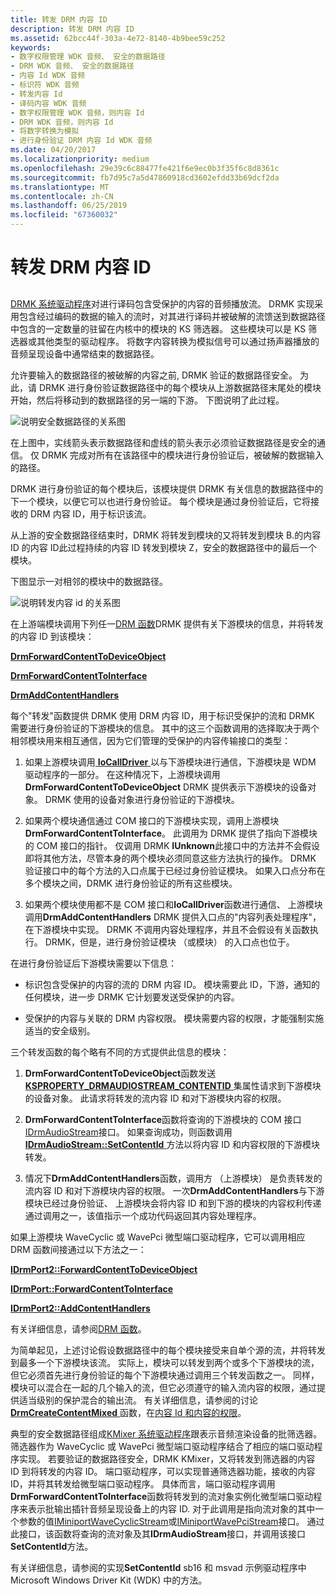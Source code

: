 ```yaml
---
title: 转发 DRM 内容 ID
description: 转发 DRM 内容 ID
ms.assetid: 62bcc44f-303a-4e72-8140-4b9bee59c252
keywords:
- 数字权限管理 WDK 音频、 安全的数据路径
- DRM WDK 音频、 安全的数据路径
- 内容 Id WDK 音频
- 标识符 WDK 音频
- 转发内容 Id
- 译码内容 WDK 音频
- 数字权限管理 WDK 音频，则内容 Id
- DRM WDK 音频，则内容 Id
- 将数字转换为模拟
- 进行身份验证 DRM 内容 Id WDK 音频
ms.date: 04/20/2017
ms.localizationpriority: medium
ms.openlocfilehash: 29e39c6c88477fe421f6e9ec0b3f35f6c8d8361c
ms.sourcegitcommit: fb7d95c7a5d47860918cd3602efdd33b69dcf2da
ms.translationtype: MT
ms.contentlocale: zh-CN
ms.lasthandoff: 06/25/2019
ms.locfileid: "67360032"
---
```

# <a name="forwarding-drm-content-ids"></a>转发 DRM 内容 ID


## <span id="forwarding_drm_content_ids"></span><span id="FORWARDING_DRM_CONTENT_IDS"></span>


[DRMK 系统驱动程序](kernel-mode-wdm-audio-components.md#drmk_system_driver)对进行译码包含受保护的内容的音频播放流。 DRMK 实现采用包含经过编码的数据的输入的流时，对其进行译码并被破解的流馈送到数据路径中包含的一定数量的驻留在内核中的模块的 KS 筛选器。 这些模块可以是 KS 筛选器或其他类型的驱动程序。 将数字内容转换为模拟信号可以通过扬声器播放的音频呈现设备中通常结束的数据路径。

允许要输入的数据路径的被破解的内容之前, DRMK 验证的数据路径安全。 为此，请 DRMK 进行身份验证数据路径中的每个模块从上游数据路径末尾处的模块开始，然后将移动到的数据路径的另一端的下游。 下图说明了此过程。

![说明安全数据路径的关系图](images/securepath.png)

在上图中，实线箭头表示数据路径和虚线的箭头表示必须验证数据路径是安全的通信。 仅 DRMK 完成对所有在该路径中的模块进行身份验证后，被破解的数据输入的路径。

DRMK 进行身份验证的每个模块后，该模块提供 DRMK 有关信息的数据路径中的下一个模块，以便它可以也进行身份验证。 每个模块是通过身份验证后，它将接收的 DRM 内容 ID，用于标识该流。

从上游的安全数据路径结束时，DRMK 将转发到模块的又将转发到模块 B.的内容 ID 的内容 ID此过程持续的内容 ID 转发到模块 Z，安全的数据路径中的最后一个模块。

下图显示一对相邻的模块中的数据路径。

![说明转发内容 id 的关系图](images/forwardid.png)

在上游端模块调用下列任一[DRM 函数](https://docs.microsoft.com/windows-hardware/drivers/audio/drm-functions)DRMK 提供有关下游模块的信息，并将转发的内容 ID 到该模块：

[**DrmForwardContentToDeviceObject**](https://docs.microsoft.com/windows-hardware/drivers/ddi/content/drmk/nf-drmk-drmforwardcontenttodeviceobject)

[**DrmForwardContentToInterface**](https://docs.microsoft.com/windows-hardware/drivers/ddi/content/drmk/nf-drmk-drmforwardcontenttointerface)

[**DrmAddContentHandlers**](https://docs.microsoft.com/windows-hardware/drivers/ddi/content/drmk/nf-drmk-drmaddcontenthandlers)

每个"转发"函数提供 DRMK 使用 DRM 内容 ID，用于标识受保护的流和 DRMK 需要进行身份验证的下游模块的信息。 其中的这三个函数调用的选择取决于两个相邻模块用来相互通信，因为它们管理的受保护的内容传输接口的类型：

1.  如果上游模块调用[ **IoCallDriver** ](https://docs.microsoft.com/windows-hardware/drivers/ddi/content/wdm/nf-wdm-iocalldriver)以与下游模块进行通信，下游模块是 WDM 驱动程序的一部分。 在这种情况下，上游模块调用**DrmForwardContentToDeviceObject** DRMK 提供表示下游模块的设备对象。 DRMK 使用的设备对象进行身份验证的下游模块。

2.  如果两个模块通信通过 COM 接口的下游模块实现，调用上游模块**DrmForwardContentToInterface**。 此调用为 DRMK 提供了指向下游模块的 COM 接口的指针。 仅调用 DRMK **IUnknown**此接口中的方法并不会假设即将其他方法，尽管本身的两个模块必须同意这些方法执行的操作。 DRMK 验证接口中的每个方法的入口点属于已经过身份验证模块。 如果入口点分布在多个模块之间，DRMK 进行身份验证的所有这些模块。

3.  如果两个模块使用都不是 COM 接口和**IoCallDriver**函数进行通信、 上游模块调用**DrmAddContentHandlers** DRMK 提供入口点的"内容列表处理程序"，在下游模块中实现。 DRMK 不调用内容处理程序，并且不会假设有关函数执行。 DRMK，但是，进行身份验证模块 （或模块） 的入口点也位于。

在进行身份验证后下游模块需要以下信息：

-   标识包含受保护的内容的流的 DRM 内容 ID。 模块需要此 ID，下游，通知的任何模块，进一步 DRMK 它计划要发送受保护的内容。

-   受保护的内容与关联的 DRM 内容权限。 模块需要内容的权限，才能强制实施适当的安全级别。

三个转发函数的每个略有不同的方式提供此信息的模块：

1.  **DrmForwardContentToDeviceObject**函数发送[ **KSPROPERTY\_DRMAUDIOSTREAM\_CONTENTID** ](https://docs.microsoft.com/previous-versions/ff537351(v=vs.85))集属性请求到下游模块的设备对象。 此请求将转发的流内容 ID 和对下游模块内容的权限。

2.  **DrmForwardContentToInterface**函数将查询的下游模块的 COM 接口[IDrmAudioStream](https://docs.microsoft.com/windows-hardware/drivers/ddi/content/drmk/nn-drmk-idrmaudiostream)接口。 如果查询成功，则函数调用[ **IDrmAudioStream::SetContentId** ](https://docs.microsoft.com/windows-hardware/drivers/ddi/content/drmk/nf-drmk-idrmaudiostream-setcontentid)方法以将内容 ID 和内容权限的下游模块转发。

3.  情况下**DrmAddContentHandlers**函数，调用方 （上游模块） 是负责转发的流内容 ID 和对下游模块内容的权限。 一次**DrmAddContentHandlers**与下游模块已经过身份验证、 上游模块会将内容 ID 和到下游的模块的内容权利传递通过调用之一，该值指示一个成功代码返回其内容处理程序。

如果上游模块 WaveCyclic 或 WavePci 微型端口驱动程序，它可以调用相应 DRM 函数间接通过以下方法之一：

[**IDrmPort2::ForwardContentToDeviceObject**](https://docs.microsoft.com/windows-hardware/drivers/ddi/content/portcls/nf-portcls-idrmport2-forwardcontenttodeviceobject)

[**IDrmPort::ForwardContentToInterface**](https://docs.microsoft.com/windows-hardware/drivers/ddi/content/portcls/nf-portcls-idrmport-forwardcontenttointerface)

[**IDrmPort2::AddContentHandlers**](https://docs.microsoft.com/windows-hardware/drivers/ddi/content/portcls/nf-portcls-idrmport2-addcontenthandlers)

有关详细信息，请参阅[DRM 函数](https://docs.microsoft.com/windows-hardware/drivers/audio/drm-functions)。

为简单起见，上述讨论假设数据路径中的每个模块接受来自单个源的流，并将转发到最多一个下游模块该流。 实际上，模块可以转发到两个或多个下游模块的流，但它必须首先进行身份验证的每个下游模块通过调用三个转发函数之一。 同样，模块可以混合在一起的几个输入的流，但它必须遵守的输入流内容的权限，通过提供适当级别的保护混合的输出流。 有关详细信息，请参阅的讨论[ **DrmCreateContentMixed** ](https://docs.microsoft.com/windows-hardware/drivers/ddi/content/drmk/nf-drmk-drmcreatecontentmixed)函数，在[内容 Id 和内容的权限](content-ids-and-content-rights.md)。

典型的安全数据路径组成[KMixer 系统驱动程序](kernel-mode-wdm-audio-components.md#kmixer_system_driver)跟表示音频渲染设备的批筛选器。 筛选器作为 WaveCyclic 或 WavePci 微型端口驱动程序结合了相应的端口驱动程序实现。 若要验证的数据路径安全，DRMK KMixer，又将转发到筛选器的内容 ID 到将转发的内容 ID。 端口驱动程序，可以实现普通筛选器功能，接收的内容 ID，并将其转发给微型端口驱动程序。 具体而言，端口驱动程序调用**DrmForwardContentToInterface**函数将转发到的流对象实例化微型端口驱动程序来表示批输出插针音频呈现设备上的内容 ID. 对于此调用是指向流对象的其中一个参数的值[IMiniportWaveCyclicStream](https://docs.microsoft.com/windows-hardware/drivers/ddi/content/portcls/nn-portcls-iminiportwavecyclicstream)或[IMiniportWavePciStream](https://docs.microsoft.com/windows-hardware/drivers/ddi/content/portcls/nn-portcls-iminiportwavepcistream)接口。 通过此接口，该函数将查询的流对象及其**IDrmAudioStream**接口，并调用该接口**SetContentId**方法。

有关详细信息，请参阅的实现**SetContentId** sb16 和 msvad 示例驱动程序中 Microsoft Windows Driver Kit (WDK) 中的方法。

 

 




